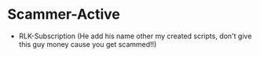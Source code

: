 # Scammer-Active
- RLK-Subscription (He add his name other my created scripts, don't give this guy money cause you get scammed!!)

